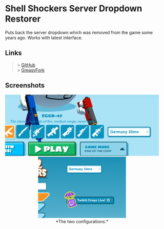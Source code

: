 # Shell Shockers Server Dropdown Restorer
Puts back the server dropdown which was removed from the game some years ago. Works with latest interface.

## Links

> \> [GitHub](https://github.com/onlypuppy7/ShellShockersServerDropdownRestorer/)  
> \> [GreasyFork](https://greasyfork.org/en/scripts/527873-shell-shockers-server-dropdown-restorer/)

## Screenshots

<center>
<img src="./image.png" alt="image" height="200px">
<img src="./image-1.png" alt="image-1" height="200px">
<br>
*The two configurations.*
</center>
